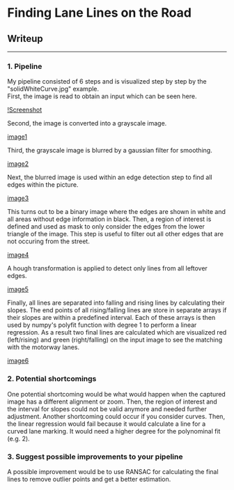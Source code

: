 # **Finding Lane Lines on the Road** 

## Writeup

[//]: # (Image References)

[image0]: ./test_images/solidWhiteCurve.jpg "Input image"
[image1]: ./report_screenshots/gray_solidWhiteCurve.jpg "Grayscale"
[image2]: ./report_screenshots/blur_solidWhiteCurve.jpg "Blurred grayscale"
[image3]: ./report_screenshots/edge_solidWhiteCurve.jpg "Edge detection"
[image4]: ./report_screenshots/roi_solidWhiteCurve.jpg "Masked edge detection"
[image5]: ./report_screenshots/hough_solidWhiteCurve.jpg "Hough Lines"
[image6]: ./test_images_output/solidWhiteCurve.jpg "Result"

---

### 1. Pipeline

My pipeline consisted of 6 steps and is visualized step by step by the "solidWhiteCurve.jpg" example.  
First, the image is read to obtain an input which can be seen here.

[!Screenshot](./test_images/solidWhiteCurve.jpg)

Second, the image is converted into a grayscale image.

[image1]

Third, the grayscale image is blurred by a gaussian filter for smoothing.

[image2]

Next, the blurred image is used within an edge detection step to find all edges within the picture.

[image3]

This turns out to be a binary image where the edges are shown in white and all areas without edge information in black.
Then, a region of interest is defined and used as mask to only consider the edges from the lower triangle of the image. This step is useful to filter out all other edges that are not occuring from the street.

[image4]

A hough transformation is applied to detect only lines from all leftover edges.

[image5]

Finally, all lines are separated into falling and rising lines by calculating their slopes. The end points of all rising/falling lines are store in separate arrays if their slopes are within a predefined interval. Each of these arrays is then used by numpy's polyfit function with degree 1 to perform a linear regression. As a result two final lines are calculated which are visualized red (left/rising) and green (right/falling) on the input image to see the matching with the motorway lanes.

[image6]

### 2. Potential shortcomings

One potential shortcoming would be what would happen when the captured image has a different alignment or zoom. Then, the region of interest and the interval for slopes could not be valid anymore and needed further adjustment.
Another shortcoming could occur if you consider curves. Then, the linear regression would fail because it would calculate a line for a curved lane marking. It would need a higher degree for the polynominal fit (e.g. 2).

### 3. Suggest possible improvements to your pipeline

A possible improvement would be to use RANSAC for calculating the final lines to remove outlier points and get a better estimation.
